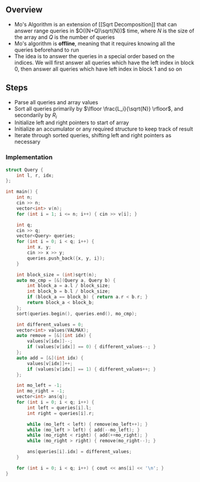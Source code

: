 ## Overview
- Mo's Algorithm is an extension of [[Sqrt Decomposition]] that can answer range queries in $O((N+Q)\sqrt{N})$ time, where $N$ is the size of the array and $Q$ is the number of queries
- Mo's algorithm is **offline**, meaning that it requires knowing all the queries beforehand to run
- The idea is to answer the queries in a special order based on the indices. We will first answer all queries which have the left index in block 0, then answer all queries which have left index in block 1 and so on
## Steps
- Parse all queries and array values
- Sort all queries primarily by $\lfloor \frac{L_i}{\sqrt{N}} \rfloor$, and secondarily by $R_i$  
- Initialize left and right pointers to start of array
- Initialize an accumulator or any required structure to keep track of result
- Iterate through sorted queries, shifting left and right pointers as necessary

### Implementation
```cpp
struct Query {
	int l, r, idx;
};

int main() {
	int n;
	cin >> n;
	vector<int> v(n);
	for (int i = 1; i <= n; i++) { cin >> v[i]; }

	int q;
	cin >> q;
	vector<Query> queries;
	for (int i = 0; i < q; i++) {
		int x, y;
		cin >> x >> y;
		queries.push_back({x, y, i});
	}

	int block_size = (int)sqrt(n);
	auto mo_cmp = [&](Query a, Query b) {
		int block_a = a.l / block_size;
		int block_b = b.l / block_size;
		if (block_a == block_b) { return a.r < b.r; }
		return block_a < block_b;
	};
	sort(queries.begin(), queries.end(), mo_cmp);

	int different_values = 0;
	vector<int> values(VALMAX);
	auto remove = [&](int idx) {
		values[v[idx]]--;
		if (values[v[idx]] == 0) { different_values--; }
	};
	auto add = [&](int idx) {
		values[v[idx]]++;
		if (values[v[idx]] == 1) { different_values++; }
	};

	int mo_left = -1;
	int mo_right = -1;
	vector<int> ans(q);
	for (int i = 0; i < q; i++) {
		int left = queries[i].l;
		int right = queries[i].r;

		while (mo_left < left) { remove(mo_left++); }
		while (mo_left > left) { add(--mo_left); }
		while (mo_right < right) { add(++mo_right); }
		while (mo_right > right) { remove(mo_right--); }

		ans[queries[i].idx] = different_values;
	}

	for (int i = 0; i < q; i++) { cout << ans[i] << '\n'; }
}
```